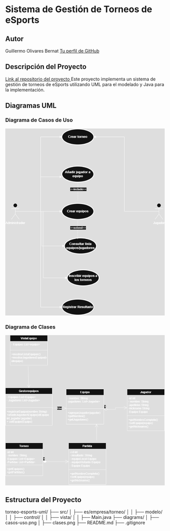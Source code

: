 # Sistema de Gestión de Torneos de eSports 
 
## Autor 
Guillermo Olivares Bernat
[Tu perfil de GitHub ](https://github.com/llester000) 
## Descripción del Proyecto 
 
[Link al repositorio del proyecto 
](https://github.com/llester000/torneo-esports-uml) 
Este proyecto implementa un sistema de gestión de torneos de eSports utilizando UML para el modelado y Java para la implementación. 
 
## Diagramas UML 
### Diagrama de Casos de Uso 
![Diagrama de casos de uso](diagrams/casos-uso.png) 
 
### Diagrama de Clases 
![Diagrama de clases](diagrams/clases.png) 
 
## Estructura del Proyecto 
 
torneo-esports-uml/ ├── src/ 
│ ├── es/empresa/torneo/ 
│ │ ├── modelo/ 
│ │ ├── control/ 
│ │ ├── vista/ 
│ │ ├── Main.java 
├── diagrams/ 
│ ├── casos-uso.png 
│ ├── clases.png 
├── README.md 
├── .gitignore 
